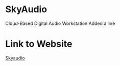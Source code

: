 # SkyAudio
Cloud-Based Digital Audio Workstation
Added a line

# Link to Website
[Skyaudio](https://skyaudio.org/)
